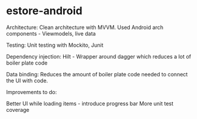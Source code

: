 # estore-android

Architecture: 
Clean architecture with MVVM. Used Android arch components - Viewmodels, live data

Testing:
Unit testing with Mockito, Junit

Dependency injection:
Hilt - Wrapper around dagger which reduces a lot of boiler plate code

Data binding:
Reduces the amount of boiler plate code needed to connect the UI with code.

Improvements to do:

Better UI while loading items - introduce progress bar
More unit test coverage
